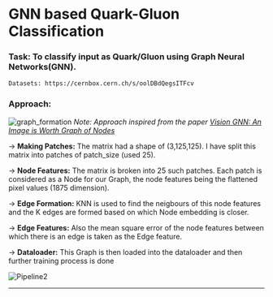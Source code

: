# GNN based Quark-Gluon Classification

### Task: To classify input as Quark/Gluon using Graph Neural Networks(GNN).

    Datasets: https://cernbox.cern.ch/s/oolDBdQegsITFcv

### Approach:

![graph_formation](https://github.com/Vishak-Bhat30/ML4SCI_24/assets/102585626/2516e942-d7cd-41d3-b388-f6a1bfa837dc)
*Note: Approach inspired from the paper [Vision GNN: An Image is Worth Graph of Nodes](https://arxiv.org/abs/2206.00272)*


-> **Making Patches:** The matrix had a shape of (3,125,125). I have split this matrix into patches of patch_size (used 25). 


-> **Node Features:** The matrix is broken into 25 such patches. Each patch is considered as a Node for our Graph, the node features being the flattened pixel values (1875 dimension).

-> **Edge Formation:** KNN is used to find the neigbours of this node features and the K edges are formed based on which Node embedding is closer.

-> **Edge Features:** Also the mean square error of the node features between which there is an edge is taken as the Edge feature.

-> **Dataloader:** This Graph is then loaded into the dataloader and then further training process is done


![Pipeline2](https://github.com/Vishak-Bhat30/ML4SCI_24/assets/102585626/ca4fd76d-c157-47f1-8cf7-0d8f7493824e)


------------------------------------------------------------------------------------------------------------------------------------------------------------------
    

	


